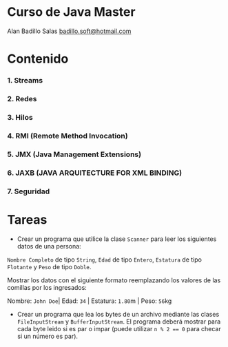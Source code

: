 # Curso de Java Master

Alan Badillo Salas <badillo.soft@hotmail.com>

# Contenido

### 1. Streams
### 2. Redes
### 3. Hilos
### 4. RMI (Remote Method Invocation)
### 5. JMX (Java Management Extensions)
### 6. JAXB (JAVA ARQUITECTURE FOR XML BINDING)
### 7. Seguridad

# Tareas

* Crear un programa que utilice la clase `Scanner` para leer los siguientes datos de una persona:

`Nombre Completo` de tipo `String`, `Edad` de tipo `Entero`, `Estatura` de tipo `Flotante` y `Peso` de tipo `Doble`.

Mostrar los datos con el siguiente formato reemplazando los valores de las comillas por los ingresados:

  Nombre: `John Doe`| Edad: `34` | Estatura: `1.80`m | Peso: `56`kg
  
* Crear un programa que lea los bytes de un archivo mediante las clases `FileInputStream` y `BufferInputStream`.
El programa deberá mostrar para cada byte leido si es par o impar (puede utilizar `n % 2 == 0` para checar si un número es par).
